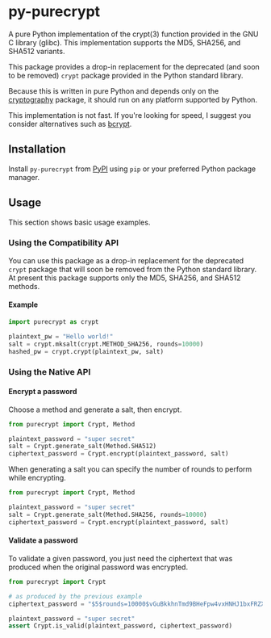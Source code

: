py-purecrypt
============

A pure Python implementation of the crypt(3) function provided in the GNU C 
library (glibc). This implementation supports the MD5, SHA256, and SHA512 
variants.

This package provides a drop-in replacement for the deprecated (and soon to
be removed) `crypt` package provided in the Python standard library.

Because this is written in pure Python and depends only on the 
[cryptography](https://pypi.org/project/cryptography/) package, it should 
run on any platform supported by Python.

This implementation is not fast. If you're looking for speed, I suggest you
consider alternatives such as [bcrypt](https://pypi.org/project/bcrypt/).


Installation
------------

Install `py-purecrypt` from [PyPI](https://pypi.org/project/py-purecrypt)
using `pip` or your preferred Python package manager.


Usage
-----

This section shows basic usage examples.

### Using the Compatibility API

You can use this package as a drop-in replacement for the deprecated `crypt`
package that will soon be removed from the Python standard library. At present
this package supports only the MD5, SHA256, and SHA512 methods.

#### Example
```python
import purecrypt as crypt

plaintext_pw = "Hello world!"
salt = crypt.mksalt(crypt.METHOD_SHA256, rounds=10000)
hashed_pw = crypt.crypt(plaintext_pw, salt)
```

### Using the Native API

#### Encrypt a password

Choose a method and generate a salt, then encrypt.

```python
from purecrypt import Crypt, Method

plaintext_password = "super secret"
salt = Crypt.generate_salt(Method.SHA512)
ciphertext_password = Crypt.encrypt(plaintext_password, salt)
```

When generating a salt you can specify the number of rounds to perform
while encrypting.

```python
from purecrypt import Crypt, Method

plaintext_password = "super secret"
salt = Crypt.generate_salt(Method.SHA256, rounds=10000)
ciphertext_password = Crypt.encrypt(plaintext_password, salt)
```

#### Validate a password

To validate a given password, you just need the ciphertext that was produced
when the original password was encrypted.

```python
from purecrypt import Crypt

# as produced by the previous example
ciphertext_password = "$5$rounds=10000$vGuBkkhnTmd9BHeFpw4vxHNHJ1bxFRZX$2xiip3lO0cjGg3tZMdled9LpChHk1nmpF6hU6ZW05W1"

plaintext_password = "super secret"
assert Crypt.is_valid(plaintext_password, ciphertext_password)
```


